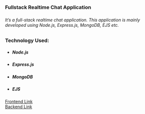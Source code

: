 <h3>Fullstack Realtime Chat Application<h3>
<h6>It’s a full-stack realtime chat application. This application is mainly developed using Node.js, Express.js, MongoDB, EJS etc.</h6>

<h3>Technology Used:</h3>
<ul>
    <li>
        <h5>Node.js</h5>
    </li>
    <li>
        <h5>Express.js</h5>
    </li>
    <li>
        <h5>MongoDB</h5>
    </li>
    <li>
        <h5>EJS</h5>
    </li>
</ul>
<a  target="_blank" href="#">Frontend Link</a>
<br />
<a  target="_blank" href="#">Backend Link</a>

